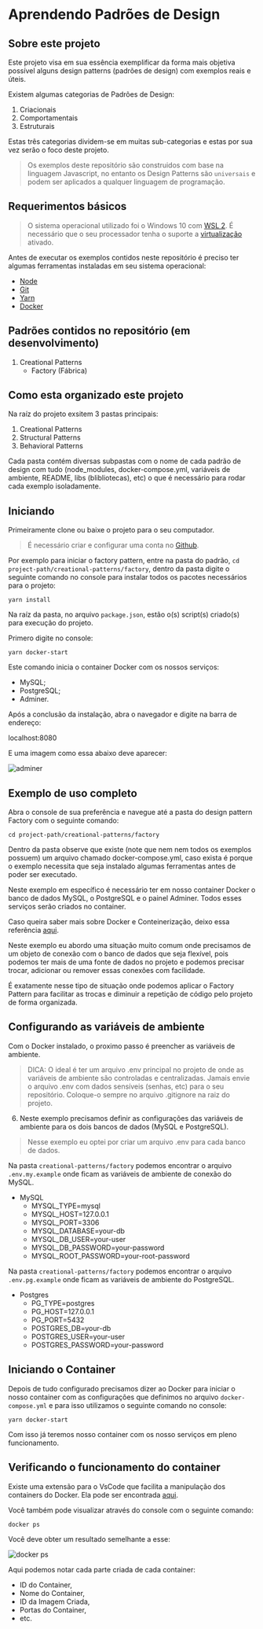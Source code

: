 # Aprendendo Padrões de Design

## Sobre este projeto

Este projeto visa em sua essência exemplificar da forma mais objetiva possível alguns design patterns (padrões de design) com exemplos reais e úteis.

Existem algumas categorias de Padrões de Design:

1. Criacionais
2. Comportamentais
3. Estruturais

Estas três categorias dividem-se em muitas sub-categorias e estas por sua vez serão o foco deste projeto.

> Os exemplos deste repositório são construidos com base na linguagem Javascript, no entanto os Design Patterns são `universais` e podem ser aplicados a qualquer linguagem de programação.

## Requerimentos básicos

> O sistema operacional utilizado foi o Windows 10 com [WSL 2](https://docs.microsoft.com/pt-br/windows/wsl/install-win10). É necessário que o seu processador tenha o suporte a [virtualização](https://bit.ly/3iVvHZL) ativado.

Antes de executar os exemplos contidos neste repositório é preciso ter algumas ferramentas instaladas em seu sistema operacional:

- [Node](https://nodejs.org/en/download)
- [Git](https://www.atlassian.com/br/git/tutorials/install-git)
- [Yarn](https://classic.yarnpkg.com/en/docs/install#windows-stable)
- [Docker](https://docs.docker.com/get-docker)

## Padrões contidos no repositório (em desenvolvimento)

1. Creational Patterns
   - Factory (Fábrica)

## Como esta organizado este projeto

Na raíz do projeto exsitem 3 pastas principais:

1. Creational Patterns
2. Structural Patterns
3. Behavioral Patterns

Cada pasta contém diversas subpastas com o nome de cada padrão de design com tudo (node_modules, docker-compose.yml, variáveis de ambiente, README, libs (blibliotecas), etc) o que é necessário para rodar cada exemplo isoladamente.

## Iniciando

Primeiramente clone ou baixe o projeto para o seu computador.

> É necessário criar e configurar uma conta no [Github](https://www.github.com).

Por exemplo para iniciar o factory pattern, entre na pasta do padrão, `cd project-path/creational-patterns/factory`, dentro da pasta digite o seguinte comando no console para instalar todos os pacotes necessários para o projeto:

`yarn install`

Na raíz da pasta, no arquivo `package.json`, estão o(s) script(s) criado(s) para execução do projeto.

Primero digite no console:

`yarn docker-start`

Este comando inicia o container Docker com os nossos serviços:

- MySQL;
- PostgreSQL;
- Adminer.

Após a conclusão da instalação, abra o navegador e digite na barra de endereço:

localhost:8080

E uma imagem como essa abaixo deve aparecer:

![adminer](https://i.imgur.com/yt1YLLY.png)

## Exemplo de uso completo

Abra o console de sua preferência e navegue até a pasta do design pattern Factory com o seguinte comando:

`cd project-path/creational-patterns/factory`

Dentro da pasta observe que existe (note que nem nem todos os exemplos possuem) um arquivo chamado docker-compose.yml, caso exista é porque o exemplo necessita que seja instalado algumas ferramentas antes de poder ser executado.

Neste exemplo em específico é necessário ter em nosso container Docker o banco de dados MySQL, o PostgreSQL e o painel Adminer.
Todos esses serviços serão criados no container.

Caso queira saber mais sobre Docker e Conteinerização, deixo essa referência [aqui](https://www.meupositivo.com.br/panoramapositivo/container-docker).

Neste exemplo eu abordo uma situação muito comum onde precisamos de um objeto de conexão com o banco de dados que seja flexível, pois podemos ter mais de uma fonte de dados no projeto e podemos precisar trocar, adicionar ou remover essas conexões com facilidade.

É exatamente nesse tipo de situação onde podemos aplicar o Factory Pattern para facilitar as trocas e diminuir a repetição de código pelo projeto de forma organizada.

## Configurando as variáveis de ambiente

Com o Docker instalado, o proximo passo é preencher as variáveis de ambiente.

> DICA: O ideal é ter um arquivo .env principal no projeto de onde as variáveis de ambiente são controladas e centralizadas. Jamais envie o arquivo .env com dados sensíveis (senhas, etc) para o seu repositório. Coloque-o sempre no arquivo .gitignore na raiz do projeto.

6. Neste exemplo precisamos definir as configurações das variáveis de ambiente para os dois bancos de dados (MySQL e PostgreSQL).

> Nesse exemplo eu optei por criar um arquivo .env para cada banco de dados.

Na pasta `creational-patterns/factory` podemos encontrar o arquivo `.env.my.example` onde ficam as variáveis de ambiente de conexão do MySQL.

- MySQL
  - MYSQL_TYPE=mysql
  - MYSQL_HOST=127.0.0.1
  - MYSQL_PORT=3306
  - MYSQL_DATABASE=your-db
  - MYSQL_DB_USER=your-user
  - MYSQL_DB_PASSWORD=your-password
  - MYSQL_ROOT_PASSWORD=your-root-password

Na pasta `creational-patterns/factory` podemos encontrar o arquivo `.env.pg.example` onde ficam as variáveis de ambiente do PostgreSQL.

- Postgres
  - PG_TYPE=postgres
  - PG_HOST=127.0.0.1
  - PG_PORT=5432
  - POSTGRES_DB=your-db
  - POSTGRES_USER=your-user
  - POSTGRES_PASSWORD=your-password

## Iniciando o Container

Depois de tudo configurado precisamos dizer ao Docker para iniciar o nosso container com as configurações que definimos no arquivo `docker-compose.yml` e para isso utilizamos o seguinte comando no console:

`yarn docker-start`

Com isso já teremos nosso container com os nosso serviços em pleno funcionamento.

## Verificando o funcionamento do container

Existe uma extensão para o VsCode que facilita a manipulação dos containers do Docker. Ela pode ser encontrada [aqui](https://bit.ly/3rHAAcN).

Você também pode visualizar através do console com o seguinte comando:

`docker ps`

Você deve obter um resultado semelhante a esse:

![docker ps](https://i.imgur.com/Jfp6D9T.png)

Aqui podemos notar cada parte criada de cada container:

- ID do Container,
- Nome do Container,
- ID da Imagem Criada,
- Portas do Container,
- etc.
